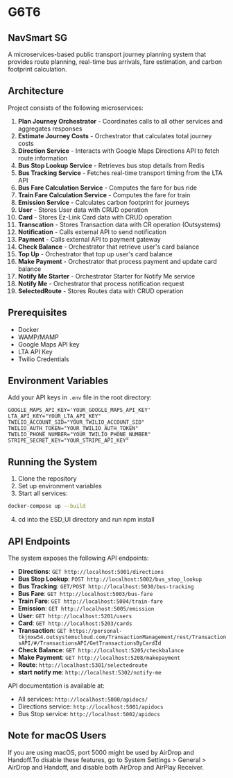 # G6T6

## NavSmart SG

A microservices-based public transport journey planning system that provides route planning, real-time bus arrivals, fare estimation, and carbon footprint calculation.

## Architecture

Project consists of the following microservices:

1. **Plan Journey Orchestrator** - Coordinates calls to all other services and aggregates responses
2. **Estimate Journey Costs** - Orchestrator that calculates total journey costs
3. **Direction Service** - Interacts with Google Maps Directions API to fetch route information
4. **Bus Stop Lookup Service** - Retrieves bus stop details from Redis
5. **Bus Tracking Service** - Fetches real-time transport timing from the LTA API
6. **Bus Fare Calculation Service** - Computes the fare for bus ride
7. **Train Fare Calculation Service** - Computes the fare for train
8. **Emission Service** - Calculates carbon footprint for journeys
8. **User** - Stores User data with CRUD operation
9. **Card** - Stores Ez-Link Card data with CRUD operation
10. **Transcation** - Stores Transaction data with CR operation (Outsystems)
11. **Notification** - Calls external API to send notification
12. **Payment** - Calls external API to payment gateway
13. **Check Balance** - Orchestrator that retrieve user's card balance
14. **Top Up** - Orchestrator that top up user's card balance
15. **Make Payment** - Orchestrator that process payment and update card balance
16. **Notify Me Starter** - Orchestrator Starter for Notify Me service
17. **Notify Me** - Orchestrator that process notification request
18. **SelectedRoute** - Stores Routes data with CRUD operation




## Prerequisites

- Docker
- WAMP/MAMP
- Google Maps API key
- LTA API Key
- Twilio Credentials

## Environment Variables

Add your API keys in `.env` file in the root directory:

```
GOOGLE_MAPS_API_KEY='YOUR_GOOGLE_MAPS_API_KEY'
LTA_API_KEY="YOUR_LTA_API_KEY"
TWILIO_ACCOUNT_SID="YOUR_TWILIO_ACCOUNT_SID"
TWILIO_AUTH_TOKEN="YOUR_TWILIO_AUTH_TOKEN"
TWILIO_PHONE_NUMBER="YOUR_TWILIO_PHONE_NUMBER"
STRIPE_SECRET_KEY="YOUR_STRIPE_API_KEY"
```

## Running the System

1. Clone the repository
2. Set up environment variables
3. Start all services:

```bash
docker-compose up --build
```
4. cd into the ESD_UI directory and run npm install 

## API Endpoints

The system exposes the following API endpoints:

- **Directions**: `GET http://localhost:5001/directions`
- **Bus Stop Lookup**: `POST http://localhost:5002/bus_stop_lookup`
- **Bus Tracking**: `GET/POST http://localhost:5030/bus-tracking`
- **Bus Fare**: `GET http://localhost:5003/bus-fare`
- **Train Fare**: `GET http://localhost:5004/train-fare`
- **Emission**: `GET http://localhost:5005/emission`
- **User**: `GET http://localhost:5201/users`
- **Card**: `GET http://localhost:5203/cards`
- **Transaction**: `GET https://personal-tkjmxw54.outsystemscloud.com/TransactionManagement/rest/TransactionsAPI/#/TransactionsAPI/GetTransactionsByCardId`
- **Check Balance**: `GET http://localhost:5205/checkbalance`
- **Make Payment**: `GET http://localhost:5208/makepayment`
- **Route**: `http://localhost:5301/selectedroute`
- **start notify me**: `http://localhost:5302/notify-me`

API documentation is available at:
- All services: `http://localhost:5000/apidocs/`
- Directions service: `http://localhost:5001/apidocs`
- Bus Stop service: `http://localhost:5002/apidocs`

## Note for macOS Users
If you are using macOS, port 5000 might be used by AirDrop and Handoff.To disable these features, go to System Settings > General > AirDrop and Handoff, and disable both AirDrop and AirPlay Receiver.
